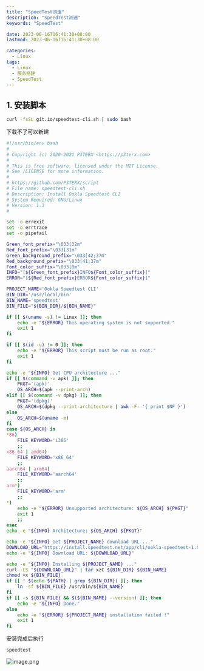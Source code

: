 ```yaml
---
title: "SpeedTest测速"
description: "SpeedTest测速"
keywords: "SpeedTest"

date: 2023-06-16T16:41:30+08:00
lastmod: 2023-06-16T16:41:30+08:00

categories:
  - Linux
tags:
  - Linux
  - 服务搭建
  - SpeedTest
---
```


## 1. 安装脚本
```bash
curl -fsSL git.io/speedtest-cli.sh | sudo bash
```
下载不了可以新建
```bash
#!/usr/bin/env bash
#
# Copyright (c) 2020-2021 P3TERX <https://p3terx.com>
#
# This is free software, licensed under the MIT License.
# See /LICENSE for more information.
#
# https://github.com/P3TERX/script
# File name: speedtest-cli.sh
# Description: Install Ookla Speedtest CLI
# System Required: GNU/Linux
# Version: 1.3
#

set -o errexit
set -o errtrace
set -o pipefail

Green_font_prefix="\033[32m"
Red_font_prefix="\033[31m"
Green_background_prefix="\033[42;37m"
Red_background_prefix="\033[41;37m"
Font_color_suffix="\033[0m"
INFO="[${Green_font_prefix}INFO${Font_color_suffix}]"
ERROR="[${Red_font_prefix}ERROR${Font_color_suffix}]"

PROJECT_NAME='Ookla Speedtest CLI'
BIN_DIR='/usr/local/bin'
BIN_NAME='speedtest'
BIN_FILE="${BIN_DIR}/${BIN_NAME}"

if [[ $(uname -s) != Linux ]]; then
    echo -e "${ERROR} This operating system is not supported."
    exit 1
fi

if [[ $(id -u) != 0 ]]; then
    echo -e "${ERROR} This script must be run as root."
    exit 1
fi

echo -e "${INFO} Get CPU architecture ..."
if [[ $(command -v apk) ]]; then
    PKGT='(apk)'
    OS_ARCH=$(apk --print-arch)
elif [[ $(command -v dpkg) ]]; then
    PKGT='(dpkg)'
    OS_ARCH=$(dpkg --print-architecture | awk -F- '{ print $NF }')
else
    OS_ARCH=$(uname -m)
fi
case ${OS_ARCH} in
*86)
    FILE_KEYWORD='i386'
    ;;
x86_64 | amd64)
    FILE_KEYWORD='x86_64'
    ;;
aarch64 | arm64)
    FILE_KEYWORD='aarch64'
    ;;
arm*)
    FILE_KEYWORD='arm'
    ;;
*)
    echo -e "${ERROR} Unsupported architecture: ${OS_ARCH} ${PKGT}"
    exit 1
    ;;
esac
echo -e "${INFO} Architecture: ${OS_ARCH} ${PKGT}"

echo -e "${INFO} Get ${PROJECT_NAME} download URL ..."
DOWNLOAD_URL="https://install.speedtest.net/app/cli/ookla-speedtest-1.0.0-${FILE_KEYWORD}-linux.tgz"
echo -e "${INFO} Download URL: ${DOWNLOAD_URL}"

echo -e "${INFO} Installing ${PROJECT_NAME} ..."
curl -LS "${DOWNLOAD_URL}" | tar xzC ${BIN_DIR} ${BIN_NAME}
chmod +x ${BIN_FILE}
if [[ ! $(echo ${PATH} | grep ${BIN_DIR}) ]]; then
    ln -sf ${BIN_FILE} /usr/bin/${BIN_NAME}
fi
if [[ -s ${BIN_FILE} && $(${BIN_NAME} --version) ]]; then
    echo -e "${INFO} Done."
else
    echo -e "${ERROR} ${PROJECT_NAME} installation failed !"
    exit 1
fi
```
安装完成后执行
```bash
speedtest
```
![image.png](https://cdn.nlark.com/yuque/0/2022/png/22223333/1664173378266-e51cef74-4a78-4261-9ae6-a17da5f98fa5.png#clientId=u2d0a339a-c339-4&crop=0&crop=0&crop=1&crop=1&from=paste&height=477&id=u217b7676&margin=%5Bobject%20Object%5D&name=image.png&originHeight=716&originWidth=969&originalType=binary&ratio=1&rotation=0&showTitle=false&size=69077&status=done&style=none&taskId=u556a034a-c5ff-48f8-867e-51e6475e365&title=&width=646)
